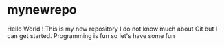 # mynewrepo
Hello World !
This is my new repository
I do not know much about Git but I can get started.
Programming is fun so let's have some fun


